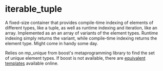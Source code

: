 # iterable_tuple
A fixed-size container that provides compile-time indexing of elements of different types, like a tuple, as well as runtime indexing and iteration, like an array. Implemented as an an array of variants of the element types. Runtime indexing simply returns the variant, while compile-time indexing returns the element type. Might come in handy some day.

Relies on mp_unique from boost's metaprogramming library to find the set of unique element types. If boost is not available, there are [equivalent templates](https://stackoverflow.com/a/62108334) available online.
